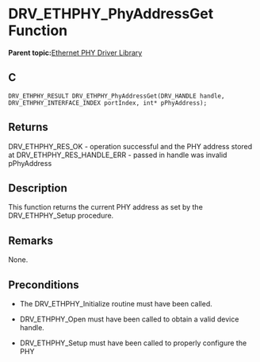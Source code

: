 # DRV\_ETHPHY\_PhyAddressGet Function

**Parent topic:**[Ethernet PHY Driver Library](GUID-F4DF749A-0F8C-4482-8661-C005A0BE0CF4.md)

## C

```
DRV_ETHPHY_RESULT DRV_ETHPHY_PhyAddressGet(DRV_HANDLE handle, DRV_ETHPHY_INTERFACE_INDEX portIndex, int* pPhyAddress); 
```

## Returns

DRV\_ETHPHY\_RES\_OK - operation successful and the PHY address stored at DRV\_ETHPHY\_RES\_HANDLE\_ERR - passed in handle was invalid pPhyAddress

## Description

This function returns the current PHY address as set by the DRV\_ETHPHY\_Setup procedure.

## Remarks

None.

## Preconditions

-   The DRV\_ETHPHY\_Initialize routine must have been called.

-   DRV\_ETHPHY\_Open must have been called to obtain a valid device handle.

-   DRV\_ETHPHY\_Setup must have been called to properly configure the PHY


